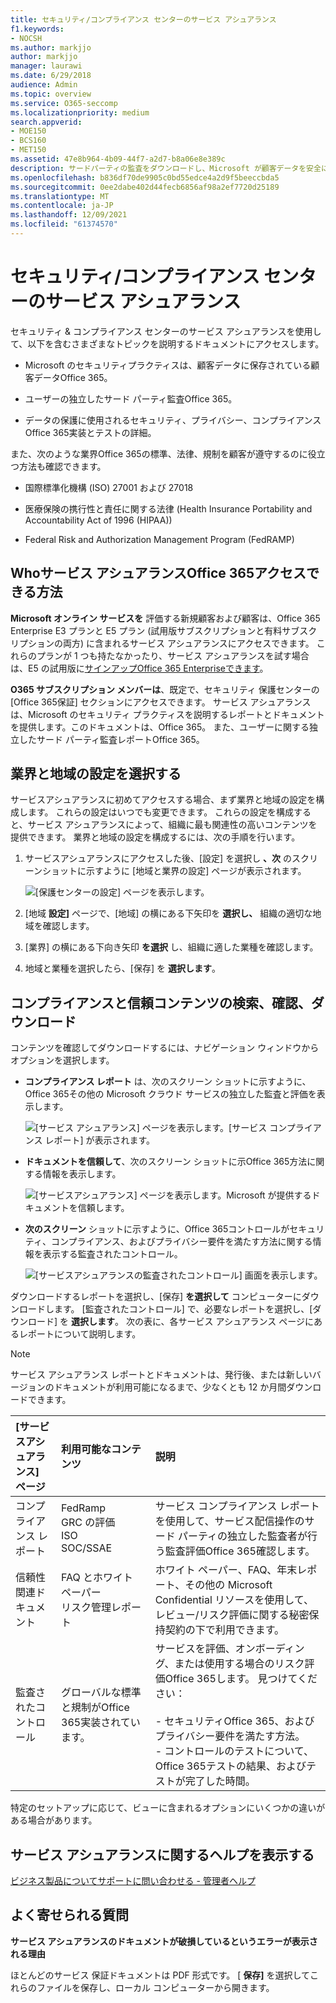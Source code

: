```yaml
---
title: セキュリティ/コンプライアンス センターのサービス アシュアランス
f1.keywords:
- NOCSH
ms.author: markjjo
author: markjjo
manager: laurawi
ms.date: 6/29/2018
audience: Admin
ms.topic: overview
ms.service: O365-seccomp
ms.localizationpriority: medium
search.appverid:
- MOE150
- BCS160
- MET150
ms.assetid: 47e8b964-4b09-44f7-a2d7-b8a06e8e389c
description: サードパーティの監査をダウンロードし、Microsoft が顧客データを安全に保つ方法を確認し、OFFICE 365 を使用するときに ISO、HIPAA、FINRA、および FedRAMP に準拠する方法を知っています。
ms.openlocfilehash: b836df70de9905c0bd55edce4a2d9f5beeccbda5
ms.sourcegitcommit: 0ee2dabe402d44fecb6856af98a2ef7720d25189
ms.translationtype: MT
ms.contentlocale: ja-JP
ms.lasthandoff: 12/09/2021
ms.locfileid: "61374570"
---
```

# <a name="service-assurance-in-the-security--compliance-center"></a>セキュリティ/コンプライアンス センターのサービス アシュアランス

セキュリティ & コンプライアンス センターのサービス アシュアランスを使用して、以下を含むさまざまなトピックを説明するドキュメントにアクセスします。 
  
- Microsoft のセキュリティプラクティスは、顧客データに保存されている顧客データOffice 365。 
    
- ユーザーの独立したサード パーティ監査Office 365。 
    
- データの保護に使用されるセキュリティ、プライバシー、コンプライアンスOffice 365実装とテストの詳細。 
    
また、次のような業界Office 365の標準、法律、規制を顧客が遵守するのに役立つ方法も確認できます。
  
-  国際標準化機構 (ISO) 27001 および 27018 
    
- 医療保険の携行性と責任に関する法律 (Health Insurance Portability and Accountability Act of 1996 (HIPAA))
    
- Federal Risk and Authorization Management Program (FedRAMP)
    
## <a name="who-can-access-office-365-service-assurance-and-how"></a>Whoサービス アシュアランスOffice 365アクセスできる方法

 **Microsoft オンライン サービスを** 評価する新規顧客および顧客は、Office 365 Enterprise E3 プランと E5 プラン (試用版サブスクリプションと有料サブスクリプションの両方) に含まれるサービス アシュアランスにアクセスできます。 これらのプランが 1 つも持たなかったり、サービス アシュアランスを試す場合は、E5 の試用版に[サインアップOffice 365 Enterpriseできます](https://go.microsoft.com/fwlink/p/?LinkID=698279)。
  
 **O365 サブスクリプション メンバーは**、既定で、セキュリティ 保護センターの [Office 365保証] セクションにアクセスできます。 サービス アシュアランスは、Microsoft のセキュリティ プラクティスを説明するレポートとドキュメントを提供します。このドキュメントは、Office 365。 また、ユーザーに関する独立したサード パーティ監査レポートOffice 365。
 
## <a name="choose-your-industry-and-regional-settings"></a>業界と地域の設定を選択する
<a name="Chooseyourindustryregional"> </a>

サービスアシュアランスに初めてアクセスする場合、まず業界と地域の設定を構成します。 これらの設定はいつでも変更できます。 これらの設定を構成すると、サービス アシュアランスによって、組織に最も関連性の高いコンテンツを提供できます。 業界と地域の設定を構成するには、次の手順を行います。
  
1. サービスアシュアランスにアクセスした後、[設定] を選択し **、次** のスクリーンショットに示すように [地域と業界の設定] ページが表示されます。 
    
    ![[保護センターの設定] ページを表示します。](../media/101716e8-9c0a-4839-a2c0-f6aacf64eb9d.png)
  
2. [地域 **設定]** ページで、[地域] の横にある下矢印を **選択し、** 組織の適切な地域を確認します。 
    
3. [業界] の横にある下向き矢印 **を選択** し、組織に適した業種を確認します。 
    
4. 地域と業種を選択したら、[保存] を **選択します**。
    
## <a name="find-review-and-download-compliance-and-trust-content"></a>コンプライアンスと信頼コンテンツの検索、確認、ダウンロード
<a name="Chooseyourindustryregional"> </a>

コンテンツを確認してダウンロードするには、ナビゲーション ウィンドウからオプションを選択します。
  
- **コンプライアンス レポート** は、次のスクリーン ショットに示すように、Office 365その他の Microsoft クラウド サービスの独立した監査と評価を表示します。 
    
    ![[サービス アシュアランス] ページを表示します。[サービス コンプライアンス レポート] が表示されます。](../media/149f2181-a558-4963-85e5-8d5ebc7cdac8.png)
  
- **ドキュメントを信頼して**、次のスクリーン ショットに示Office 365方法に関する情報を表示します。 
    
    ![[サービスアシュアランス] ページを表示します。Microsoft が提供するドキュメントを信頼します。](../media/5dd4e89a-25a2-45e7-8d6c-a5c5b9237327.png)
  
- **次のスクリーン** ショットに示すように、Office 365コントロールがセキュリティ、コンプライアンス、およびプライバシー要件を満たす方法に関する情報を表示する監査されたコントロール。 
    
    ![[サービスアシュアランスの監査されたコントロール] 画面を表示します。](../media/4baf252b-603d-45e0-af12-32616154df65.png)
  
ダウンロードするレポートを選択し、[保存] **を選択して** コンピューターにダウンロードします。 [監査されたコントロール] で、必要なレポートを選択し、[ダウンロード] を **選択します**。 次の表に、各サービス アシュアランス ページにあるレポートについて説明します。 
  
> [!NOTE]
> サービス アシュアランス レポートとドキュメントは、発行後、または新しいバージョンのドキュメントが利用可能になるまで、少なくとも 12 か月間ダウンロードできます。 
  
|**[サービスアシュアランス] ページ**|**利用可能なコンテンツ**|**説明**|
|:-----|:-----|:-----|
|コンプライアンス レポート  <br/> | FedRamp  <br/>  GRC の評価  <br/>  ISO  <br/>  SOC/SSAE  <br/> |サービス コンプライアンス レポートを使用して、サービス配信操作のサード パーティの独立した監査者が行う監査評価Office 365確認します。  <br/> |
|信頼性関連ドキュメント  <br/> | FAQ とホワイト ペーパー  <br/>  リスク管理レポート  <br/> |ホワイト ペーパー、FAQ、年末レポート、その他の Microsoft Confidential リソースを使用して、レビュー/リスク評価に関する秘密保持契約の下で利用できます。  <br/> |
|監査されたコントロール  <br/> |グローバルな標準と規制がOffice 365実装されています。  <br/> | サービスを評価、オンボーディング、または使用する場合のリスク評価Office 365します。 見つけてください：  <br/> <br/>- セキュリティOffice 365、およびプライバシー要件を満たす方法。  <br/>- コントロールのテストについて、Office 365テストの結果、およびテストが完了した時間。  <br/> |
   
特定のセットアップに応じて、ビューに含まれるオプションにいくつかの違いがある場合があります。
    
## <a name="get-help-with-service-assurance"></a>サービス アシュアランスに関するヘルプを表示する
<a name="addother"> </a>

[ビジネス製品についてサポートに問い合わせる - 管理者ヘルプ](../admin/get-help-support.md)
  
## <a name="frequently-asked-questions"></a>よく寄せられる質問
<a name="addother"> </a>

 **サービス アシュアランスのドキュメントが破損しているというエラーが表示される理由**
  
ほとんどのサービス 保証ドキュメントは PDF 形式です。 [ **保存]** を選択してこれらのファイルを保存し、ローカル コンピューターから開きます。